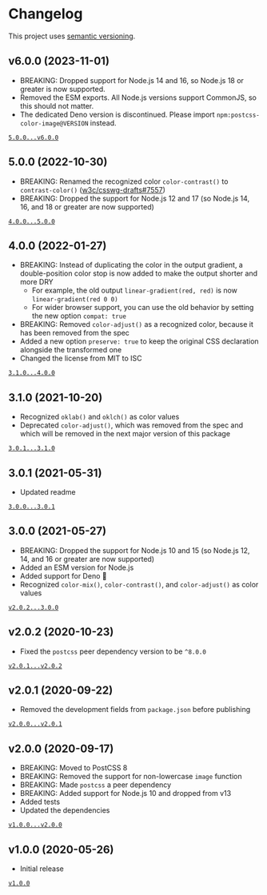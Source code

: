 # Changelog

This project uses [semantic versioning](https://semver.org/).

## v6.0.0 (2023-11-01)

- BREAKING: Dropped support for Node.js 14 and 16,
  so Node.js 18 or greater is now supported.
- Removed the ESM exports.
  All Node.js versions support CommonJS, so this should not matter.
- The dedicated Deno version is discontinued.
  Please import `npm:postcss-color-image@VERSION` instead.

[`5.0.0...v6.0.0`](https://github.com/valtlai/postcss-color-image/compare/5.0.0...v6.0.0)

## 5.0.0 (2022-10-30)

- BREAKING: Renamed the recognized color `color-contrast()` to `contrast-color()`
  ([w3c/csswg-drafts#7557](https://github.com/w3c/csswg-drafts/issues/7557))
- BREAKING: Dropped the support for Node.js 12 and 17
  (so Node.js 14, 16, and 18 or greater are now supported)

[`4.0.0...5.0.0`](https://github.com/valtlai/postcss-color-image/compare/4.0.0...5.0.0)

## 4.0.0 (2022-01-27)

- BREAKING: Instead of duplicating the color in the output gradient,
  a double-position color stop is now added
  to make the output shorter and more DRY
	- For example, the old output `linear-gradient(red, red)`
	  is now `linear-gradient(red 0 0)`
	- For wider browser support, you can use the old behavior
	  by setting the new option `compat: true`
- BREAKING: Removed `color-adjust()` as a recognized color,
  because it has been removed from the spec
- Added a new option `preserve: true`
  to keep the original CSS declaration alongside the transformed one
- Changed the license from MIT to ISC

[`3.1.0...4.0.0`](https://github.com/valtlai/postcss-color-image/compare/3.1.0...4.0.0)

## 3.1.0 (2021-10-20)

- Recognized `oklab()` and `oklch()` as color values
- Deprecated `color-adjust()`, which was removed from the spec
  and which will be removed in the next major version of this package

[`3.0.1...3.1.0`](https://github.com/valtlai/postcss-color-image/compare/3.0.1...3.1.0)

## 3.0.1 (2021-05-31)

- Updated readme

[`3.0.0...3.0.1`](https://github.com/valtlai/postcss-color-image/compare/3.0.0...3.0.1)

## 3.0.0 (2021-05-27)

- BREAKING: Dropped the support for Node.js 10 and 15
  (so Node.js 12, 14, and 16 or greater are now supported)
- Added an ESM version for Node.js
- Added support for Deno&nbsp;🦕
- Recognized `color-mix()`, `color-contrast()`, and `color-adjust()`
  as color values

[`v2.0.2...3.0.0`](https://github.com/valtlai/postcss-color-image/compare/v2.0.2...3.0.0)

## v2.0.2 (2020-10-23)

- Fixed the `postcss` peer dependency version to be `^8.0.0`

[`v2.0.1...v2.0.2`](https://github.com/valtlai/postcss-color-image/compare/v2.0.1...v2.0.2)

## v2.0.1 (2020-09-22)

- Removed the development fields from `package.json` before publishing

[`v2.0.0...v2.0.1`](https://github.com/valtlai/postcss-color-image/compare/v2.0.0...v2.0.1)

## v2.0.0 (2020-09-17)

- BREAKING: Moved to PostCSS&nbsp;8
- BREAKING: Removed the support for non-lowercase `image` function
- BREAKING: Made `postcss` a peer dependency
- BREAKING: Added support for Node.js 10 and dropped from v13
- Added tests
- Updated the dependencies

[`v1.0.0...v2.0.0`](https://github.com/valtlai/postcss-color-image/compare/v1.0.0...v2.0.0)

## v1.0.0 (2020-05-26)

- Initial release

[`v1.0.0`](https://github.com/valtlai/postcss-color-image/tree/v1.0.0)
